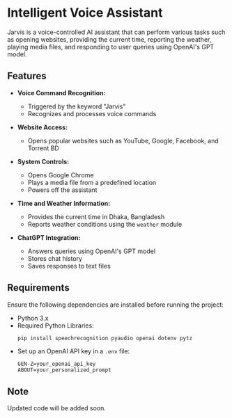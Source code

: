 # Intelligent Voice Assistant

Jarvis is a voice-controlled AI assistant that can perform various tasks such as opening websites, providing the current time, reporting the weather, playing media files, and responding to user queries using OpenAI's GPT model.

## Features

- **Voice Command Recognition:**
  - Triggered by the keyword "Jarvis"
  - Recognizes and processes voice commands

- **Website Access:**
  - Opens popular websites such as YouTube, Google, Facebook, and Torrent BD

- **System Controls:**
  - Opens Google Chrome
  - Plays a media file from a predefined location
  - Powers off the assistant

- **Time and Weather Information:**
  - Provides the current time in Dhaka, Bangladesh
  - Reports weather conditions using the `weather` module

- **ChatGPT Integration:**
  - Answers queries using OpenAI's GPT model
  - Stores chat history
  - Saves responses to text files

## Requirements

Ensure the following dependencies are installed before running the project:

- Python 3.x
- Required Python Libraries:
  ```bash
  pip install speechrecognition pyaudio openai dotenv pytz
  ```
- Set up an OpenAI API key in a `.env` file:
  ```
  GEN-Z=your_openai_api_key
  ABOUT=your_personalized_prompt
  ```

## Note

Updated code will be added soon.
